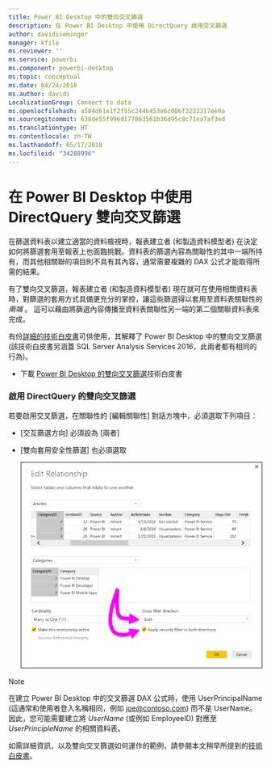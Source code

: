 ```yaml
---
title: Power BI Desktop 中的雙向交叉篩選
description: 在 Power BI Desktop 中使用 DirectQuery 啟用交叉篩選
author: davidiseminger
manager: kfile
ms.reviewer: ''
ms.service: powerbi
ms.component: powerbi-desktop
ms.topic: conceptual
ms.date: 04/24/2018
ms.author: davidi
LocalizationGroup: Connect to data
ms.openlocfilehash: a584d61e1f2f55c244b453e6c086f3222217ee9a
ms.sourcegitcommit: 638de55f996d177063561b36d95c8c71ea7af3ed
ms.translationtype: HT
ms.contentlocale: zh-TW
ms.lasthandoff: 05/17/2018
ms.locfileid: "34288996"
---
```

# <a name="bidirectional-cross-filtering-using-directquery-in-power-bi-desktop"></a>在 Power BI Desktop 中使用 DirectQuery 雙向交叉篩選

在篩選資料表以建立適當的資料檢視時，報表建立者 (和製造資料模型者) 在決定如何將篩選套用至報表上也面臨挑戰。資料表的篩選內容為關聯性的其中一端所持有，而其他相關聯的項目則不具有其內容，通常需要複雜的 DAX 公式才能取得所需的結果。

有了雙向交叉篩選，報表建立者 (和製造資料模型者) 現在就可在使用相關資料表時，對篩選的套用方式具備更充分的掌控，讓這些篩選得以套用至資料表關聯性的 *兩端* 。 這可以藉由將篩選內容傳播至資料表關聯性另一端的第二個關聯資料表來完成。

有份[詳細的技術白皮書](http://download.microsoft.com/download/2/7/8/2782DF95-3E0D-40CD-BFC8-749A2882E109/Bidirectional%20cross-filtering%20in%20Analysis%20Services%202016%20and%20Power%20BI.docx)可供使用，其解釋了 Power BI Desktop 中的雙向交叉篩選 (該技術白皮書另涵蓋 SQL Server Analysis Services 2016，此兩者都有相同的行為)。

* 下載 [Power BI Desktop 的雙向交叉篩選](http://download.microsoft.com/download/2/7/8/2782DF95-3E0D-40CD-BFC8-749A2882E109/Bidirectional%20cross-filtering%20in%20Analysis%20Services%202016%20and%20Power%20BI.docx)技術白皮書

### <a name="enabling-bidirectional-cross-filtering-for-directquery"></a>啟用 DirectQuery 的雙向交叉篩選

若要啟用交叉篩選，在關聯性的 [編輯關聯性] 對話方塊中，必須選取下列項目︰

* [交互篩選方向] 必須設為 [兩者]
* [雙向套用安全性篩選] 也必須選取
  
  ![](media/desktop-bidirectional-filtering/bidirectional-filtering_2.png)

> [!NOTE]
> 在建立 Power BI Desktop 中的交叉篩選 DAX 公式時，使用 UserPrincipalName (這通常和使用者登入名稱相同，例如 joe@contoso.com) 而不是 UserName。 因此，您可能需要建立將 *UserName* (或例如 EmployeeID) 對應至 *UserPrincipleName* 的相關資料表。
> 
> 

如需詳細資訊，以及雙向交叉篩選如何運作的範例，請參閱本文稍早所提到的[技術白皮書](http://download.microsoft.com/download/2/7/8/2782DF95-3E0D-40CD-BFC8-749A2882E109/Bidirectional%20cross-filtering%20in%20Analysis%20Services%202016%20and%20Power%20BI.docx)。


